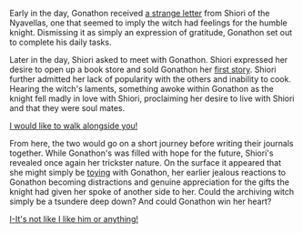 <!-- title: The Diamond and the Black Pearl -->

Early in the day, Gonathon received [a strange letter](https://youtu.be/dgfH4qnRlfw?t=2540) from Shiori of the Nyavellas, one that seemed to imply the witch had feelings for the humble knight. Dismissing it as simply an expression of gratitude, Gonathon set out to complete his daily tasks.

Later in the day, Shiori asked to meet with Gonathon. Shiori expressed her desire to open up a book store and sold Gonathon her [first story](https://youtu.be/dgfH4qnRlfw?t=17052). Shiori further admitted her lack of popularity with the others and inability to cook. Hearing the witch's laments, something awoke within Gonathon as the knight fell madly in love with Shiori, proclaiming her desire to live with Shiori and that they were soul mates.

[I would like to walk alongside you!](#embed:https://youtu.be/dgfH4qnRlfw?t=18674)

From here, the two would go on a short journey before writing their journals together. While Gonathon's was filled with hope for the future, Shiori's revealed once again her trickster nature. On the surface it appeared that she might simply be [toying](https://youtu.be/gVAtGMLBJos?t=9980) with Gonathon, her earlier jealous reactions to Gonathon becoming distractions and genuine appreciation for the gifts the knight had given her spoke of another side to her. Could the archiving witch simply be a tsundere deep down? And could Gonathon win her heart?

[I-It's not like I like him or anything!](#embed:https://youtu.be/gVAtGMLBJos?t=6892) 

